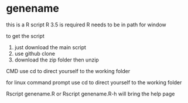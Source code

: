 # genename

this is a R script
R 3.5 is required
R needs to be in path for window

to get the script
1. just download the main script
2. use github clone
3. download the zip folder then unzip

CMD use cd to direct yourself to the working folder

for linux command prompt use cd to direct yourself to the working folder

Rscript genename.R or Rscript genename.R-h will bring the help page


